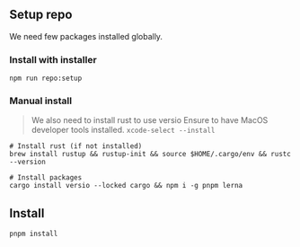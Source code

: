 ## Setup repo

We need few packages installed globally.

### Install with installer

```
npm run repo:setup
```

### Manual install

> We also need to install rust to use versio
> Ensure to have MacOS developer tools installed.
> `xcode-select --install`

```shell
# Install rust (if not installed)
brew install rustup && rustup-init && source $HOME/.cargo/env && rustc --version

# Install packages
cargo install versio --locked cargo && npm i -g pnpm lerna
```

## Install

```
pnpm install
```


